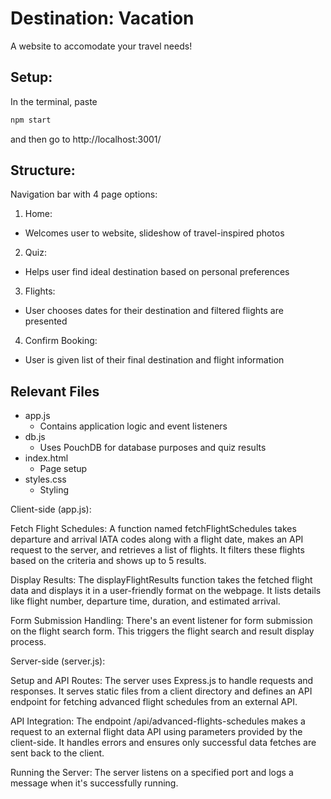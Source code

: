 # Destination: Vacation

A website to accomodate your travel needs!

## Setup:

In the terminal, paste 
```bash
npm start
```
and then go to http://localhost:3001/

## Structure:

Navigation bar with 4 page options:
1. Home: 
- Welcomes user to website, slideshow of travel-inspired photos
2. Quiz: 
- Helps user find ideal destination based on personal preferences
3. Flights: 
- User chooses dates for their destination and filtered flights are presented
4. Confirm Booking: 
- User is given list of their final destination and flight information

## Relevant Files

- app.js
    - Contains application logic and event listeners
- db.js
    - Uses PouchDB for database purposes and quiz results
- index.html
    - Page setup
- styles.css
    - Styling


Client-side (app.js):

Fetch Flight Schedules: A function named fetchFlightSchedules takes departure and arrival IATA codes along with a flight date, makes an API request to the server, and retrieves a list of flights. It filters these flights based on the criteria and shows up to 5 results.

Display Results: The displayFlightResults function takes the fetched flight data and displays it in a user-friendly format on the webpage. It lists details like flight number, departure time, duration, and estimated arrival.

Form Submission Handling: There's an event listener for form submission on the flight search form. This triggers the flight search and result display process.

Server-side (server.js):

Setup and API Routes: The server uses Express.js to handle requests and responses. It serves static files from a client directory and defines an API endpoint for fetching advanced flight schedules from an external API.

API Integration: The endpoint /api/advanced-flights-schedules makes a request to an external flight data API using parameters provided by the client-side. It handles errors and ensures only successful data fetches are sent back to the client.

Running the Server: The server listens on a specified port and logs a message when it's successfully running.
